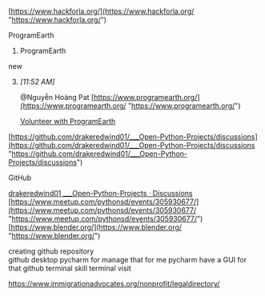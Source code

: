 

# #
[https://www.hackforla.org/](https://www.hackforla.org/ "https://www.hackforla.org/") 


ProgramEarth 


1. ProgramEarth
    

new

3. _[_11:52 AM_]_
    
    @Nguyễn Hoàng Pat [https://www.programearth.org/](https://www.programearth.org/ "https://www.programearth.org/")
    
    [Volunteer with ProgramEarth](https://www.programearth.org/)

[https://github.com/drakeredwind01/___Open-Python-Projects/discussions](https://github.com/drakeredwind01/___Open-Python-Projects/discussions "https://github.com/drakeredwind01/___Open-Python-Projects/discussions")

GitHub

[drakeredwind01 ___Open-Python-Projects · Discussions](https://github.com/drakeredwind01/___Open-Python-Projects/discussions) 
[https://www.meetup.com/pythonsd/events/305930677/](https://www.meetup.com/pythonsd/events/305930677/ "https://www.meetup.com/pythonsd/events/305930677/")
[https://www.blender.org/](https://www.blender.org/ "https://www.blender.org/") 



creating github repository   
github desktop 
pycharm for manage that for me  pycharm  have a GUI for that 
github terminal skill 
terminal  visit 

https://www.immigrationadvocates.org/nonprofit/legaldirectory/